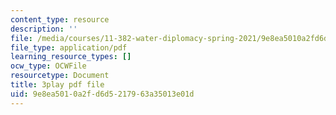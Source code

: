 ```yaml
---
content_type: resource
description: ''
file: /media/courses/11-382-water-diplomacy-spring-2021/9e8ea5010a2fd6d5217963a35013e01d_w2HASHQ8nYw.pdf
file_type: application/pdf
learning_resource_types: []
ocw_type: OCWFile
resourcetype: Document
title: 3play pdf file
uid: 9e8ea501-0a2f-d6d5-2179-63a35013e01d
---
```

